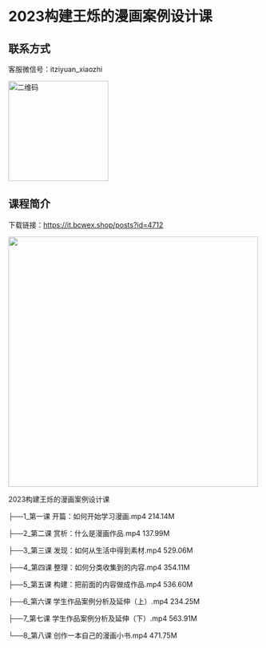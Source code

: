 # 2023构建王烁的漫画案例设计课

## 联系方式

客服微信号：itziyuan_xiaozhi

<img src="https://ziyuanyun.oss-cn-guangzhou.aliyuncs.com/common/20240614073449/666b82192834a.jpg" width="200" height="200" alt="二维码">

## 课程简介

下载链接：https://it.bcwex.shop/posts?id=4712

<img src="https://ziyuanyun.oss-cn-guangzhou.aliyuncs.com/yun/20241129110535/67492f7fc854e.jpg" width="500" alt="">

  2023构建王烁的漫画案例设计课



 ├──1_第一课 开篇：如何开始学习漫画.mp4 214.14M

 ├──2_第二课 赏析：什么是漫画作品.mp4 137.99M

 ├──3_第三课 发现：如何从生活中得到素材.mp4 529.06M

 ├──4_第四课 整理：如何分类收集到的内容.mp4 354.11M

 ├──5_第五课 构建：把前面的内容做成作品.mp4 536.60M

 ├──6_第六课 学生作品案例分析及延伸（上）.mp4 234.25M

 ├──7_第七课 学生作品案例分析及延伸（下）.mp4 563.91M

 └──8_第八课 创作一本自己的漫画小书.mp4 471.75M

  
